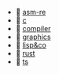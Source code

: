 * 📂 [asm-re](asm-re)
* 📂 [c](c)
* 📂 [compiler](compiler)
* 📂 [graphics](graphics)
* 📂 [lisp&co](lisp&co)
* 📂 [rust](rust)
* 📂 [ts](ts)

